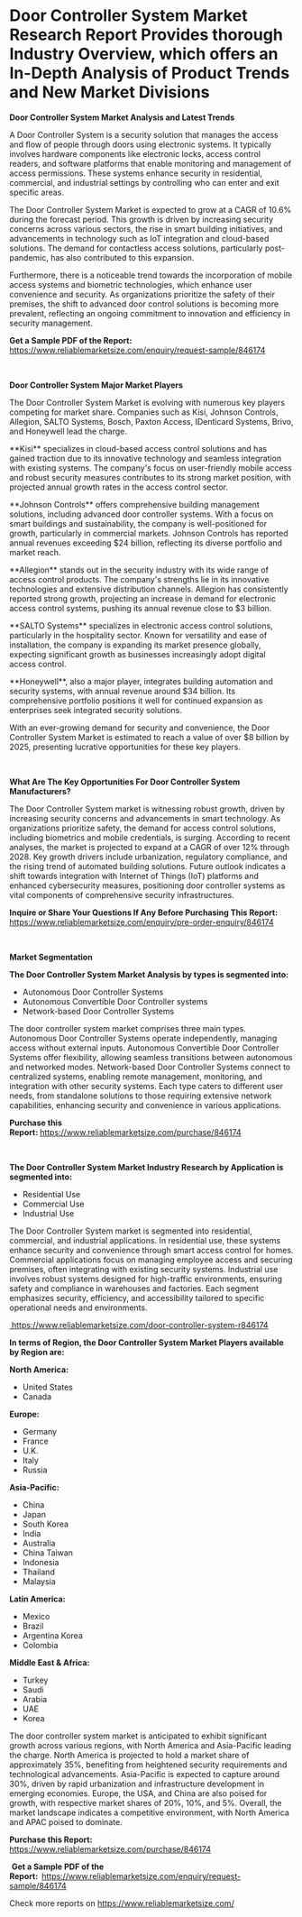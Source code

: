 <p><h1>Door Controller System Market Research Report Provides thorough Industry Overview, which offers an In-Depth Analysis of Product Trends and New Market Divisions</h1></p><p><strong>Door Controller System Market Analysis and Latest Trends</strong></p>
<p><p>A Door Controller System is a security solution that manages the access and flow of people through doors using electronic systems. It typically involves hardware components like electronic locks, access control readers, and software platforms that enable monitoring and management of access permissions. These systems enhance security in residential, commercial, and industrial settings by controlling who can enter and exit specific areas.</p><p>The Door Controller System Market is expected to grow at a CAGR of 10.6% during the forecast period. This growth is driven by increasing security concerns across various sectors, the rise in smart building initiatives, and advancements in technology such as IoT integration and cloud-based solutions. The demand for contactless access solutions, particularly post-pandemic, has also contributed to this expansion. </p><p>Furthermore, there is a noticeable trend towards the incorporation of mobile access systems and biometric technologies, which enhance user convenience and security. As organizations prioritize the safety of their premises, the shift to advanced door control solutions is becoming more prevalent, reflecting an ongoing commitment to innovation and efficiency in security management.</p></p>
<p><strong>Get a Sample PDF of the Report:&nbsp;</strong> <a href="https://www.reliablemarketsize.com/enquiry/request-sample/846174?utm_campaign=2529&utm_medium=2&utm_source=Github&utm_content=ia&utm_term=20022025&utm_id=door-controller-system">https://www.reliablemarketsize.com/enquiry/request-sample/846174</a></p>
<p>&nbsp;</p>
<p><strong>Door Controller System Major Market Players</strong></p>
<p><p>The Door Controller System Market is evolving with numerous key players competing for market share. Companies such as Kisi, Johnson Controls, Allegion, SALTO Systems, Bosch, Paxton Access, IDenticard Systems, Brivo, and Honeywell lead the charge.</p><p>**Kisi** specializes in cloud-based access control solutions and has gained traction due to its innovative technology and seamless integration with existing systems. The company's focus on user-friendly mobile access and robust security measures contributes to its strong market position, with projected annual growth rates in the access control sector.</p><p>**Johnson Controls** offers comprehensive building management solutions, including advanced door controller systems. With a focus on smart buildings and sustainability, the company is well-positioned for growth, particularly in commercial markets. Johnson Controls has reported annual revenues exceeding $24 billion, reflecting its diverse portfolio and market reach.</p><p>**Allegion** stands out in the security industry with its wide range of access control products. The company's strengths lie in its innovative technologies and extensive distribution channels. Allegion has consistently reported strong growth, projecting an increase in demand for electronic access control systems, pushing its annual revenue close to $3 billion.</p><p>**SALTO Systems** specializes in electronic access control solutions, particularly in the hospitality sector. Known for versatility and ease of installation, the company is expanding its market presence globally, expecting significant growth as businesses increasingly adopt digital access control.</p><p>**Honeywell**, also a major player, integrates building automation and security systems, with annual revenue around $34 billion. Its comprehensive portfolio positions it well for continued expansion as enterprises seek integrated security solutions.</p><p>With an ever-growing demand for security and convenience, the Door Controller System Market is estimated to reach a value of over $8 billion by 2025, presenting lucrative opportunities for these key players.</p></p>
<p>&nbsp;</p>
<p><strong>What Are The Key Opportunities For Door Controller System Manufacturers?</strong></p>
<p><p>The Door Controller System market is witnessing robust growth, driven by increasing security concerns and advancements in smart technology. As organizations prioritize safety, the demand for access control solutions, including biometrics and mobile credentials, is surging. According to recent analyses, the market is projected to expand at a CAGR of over 12% through 2028. Key growth drivers include urbanization, regulatory compliance, and the rising trend of automated building solutions. Future outlook indicates a shift towards integration with Internet of Things (IoT) platforms and enhanced cybersecurity measures, positioning door controller systems as vital components of comprehensive security infrastructures.</p></p>
<p><strong>Inquire or Share Your Questions If Any Before Purchasing This Report:</strong> <a href="https://www.reliablemarketsize.com/enquiry/pre-order-enquiry/846174?utm_campaign=2529&utm_medium=2&utm_source=Github&utm_content=ia&utm_term=20022025&utm_id=door-controller-system">https://www.reliablemarketsize.com/enquiry/pre-order-enquiry/846174</a></p>
<p>&nbsp;</p>
<p><strong>Market Segmentation</strong></p>
<p><strong>The Door Controller System Market Analysis by types is segmented into:</strong></p>
<p><ul><li>Autonomous Door Controller Systems</li><li>Autonomous Convertible Door Controller systems</li><li>Network-based Door Controller Systems</li></ul></p>
<p><p>The door controller system market comprises three main types. Autonomous Door Controller Systems operate independently, managing access without external inputs. Autonomous Convertible Door Controller Systems offer flexibility, allowing seamless transitions between autonomous and networked modes. Network-based Door Controller Systems connect to centralized systems, enabling remote management, monitoring, and integration with other security systems. Each type caters to different user needs, from standalone solutions to those requiring extensive network capabilities, enhancing security and convenience in various applications.</p></p>
<p><strong>Purchase this Report:&nbsp;</strong><a href="https://www.reliablemarketsize.com/purchase/846174?utm_campaign=2529&utm_medium=2&utm_source=Github&utm_content=ia&utm_term=20022025&utm_id=door-controller-system">https://www.reliablemarketsize.com/purchase/846174</a></p>
<p>&nbsp;</p>
<p><strong>The Door Controller System Market Industry Research by Application is segmented into:</strong></p>
<p><ul><li>Residential Use</li><li>Commercial Use</li><li>Industrial Use</li></ul></p>
<p><p>The Door Controller System market is segmented into residential, commercial, and industrial applications. In residential use, these systems enhance security and convenience through smart access control for homes. Commercial applications focus on managing employee access and securing premises, often integrating with existing security systems. Industrial use involves robust systems designed for high-traffic environments, ensuring safety and compliance in warehouses and factories. Each segment emphasizes security, efficiency, and accessibility tailored to specific operational needs and environments.</p></p>
<p><a href="https://www.reliablemarketsize.com/door-controller-system-r846174?utm_campaign=2529&utm_medium=2&utm_source=Github&utm_content=ia&utm_term=20022025&utm_id=door-controller-system">&nbsp;https://www.reliablemarketsize.com/door-controller-system-r846174</a></p>
<p><strong>In terms of Region, the Door Controller System Market Players available by Region are:</strong></p>
<p>
    <p> <strong> North America: </strong>
        <ul>
            <li>United States</li>
            <li>Canada</li>
        </ul>
        </p> 
    <p> <strong> Europe: </strong>
        <ul>
            <li>Germany</li>
            <li>France</li>
            <li>U.K.</li>
            <li>Italy</li>
            <li>Russia</li>
        </ul>
        </p> 
    <p> <strong> Asia-Pacific: </strong>
        <ul>
            <li>China</li>
            <li>Japan</li>
            <li>South Korea</li>
            <li>India</li>
            <li>Australia</li>
            <li>China Taiwan</li>
            <li>Indonesia</li>
            <li>Thailand</li>
            <li>Malaysia</li>
        </ul>
        </p> 
    <p> <strong> Latin America: </strong>
        <ul>
            <li>Mexico</li>
            <li>Brazil</li>
            <li>Argentina Korea</li>
            <li>Colombia</li>
        </ul>
        </p> 
    <p> <strong> Middle East & Africa: </strong>
        <ul>
            <li>Turkey</li>
            <li>Saudi</li>
            <li>Arabia</li>
            <li>UAE</li>
            <li>Korea</li>
        </ul>
    </p>
    </p>
<p><p>The door controller system market is anticipated to exhibit significant growth across various regions, with North America and Asia-Pacific leading the charge. North America is projected to hold a market share of approximately 35%, benefiting from heightened security requirements and technological advancements. Asia-Pacific is expected to capture around 30%, driven by rapid urbanization and infrastructure development in emerging economies. Europe, the USA, and China are also poised for growth, with respective market shares of 20%, 10%, and 5%. Overall, the market landscape indicates a competitive environment, with North America and APAC poised to dominate.</p></p>
<p><strong>Purchase this Report: </strong><a href="https://www.reliablemarketsize.com/purchase/846174?utm_campaign=2529&utm_medium=2&utm_source=Github&utm_content=ia&utm_term=20022025&utm_id=door-controller-system">https://www.reliablemarketsize.com/purchase/846174</a></p>
<p>&nbsp;<strong>Get a Sample PDF of the Report:&nbsp;&nbsp;</strong><a href="https://www.reliablemarketsize.com/enquiry/request-sample/846174?utm_campaign=2529&utm_medium=2&utm_source=Github&utm_content=ia&utm_term=20022025&utm_id=door-controller-system">https://www.reliablemarketsize.com/enquiry/request-sample/846174</a></p>
<p><strong></strong></p>
<p>Check more reports on <a href="https://www.reliablemarketsize.com/?utm_campaign=2529&utm_medium=2&utm_source=Github&utm_content=ia&utm_term=20022025&utm_id=door-controller-system">https://www.reliablemarketsize.com/</a></p>